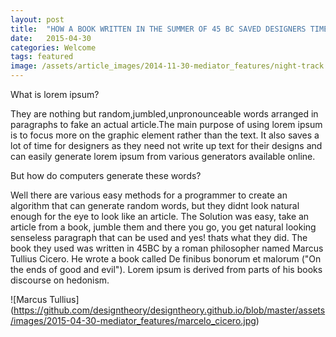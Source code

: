 ```yaml
---
layout: post
title:  "HOW A BOOK WRITTEN IN THE SUMMER OF 45 BC SAVED DESIGNERS TIME"
date:   2015-04-30
categories: Welcome
tags: featured
image: /assets/article_images/2014-11-30-mediator_features/night-track.JPG
---
```


What is lorem ipsum?

They are nothing but random,jumbled,unpronounceable words arranged in paragraphs to fake an actual article.The main purpose of
using lorem ipsum is to focus more on the graphic element rather than the text. It also saves a lot of time for designers 
as they need not write up text for their designs and can easily generate lorem ipsum from various generators available online.

But how do computers generate these words?

Well there are various easy methods for a programmer to create an algorithm that can generate random words, but 
they didnt look natural enough for the eye to look like an article. The Solution was easy, take an article from a book,
jumble them and there you go, you get natural looking senseless paragraph that can be used and yes! thats what they did.
The book they used was written in 45BC by a roman philosopher named Marcus Tullius Cicero. He wrote a book called 
De finibus bonorum et malorum ("On the ends of good and evil"). Lorem ipsum is derived from parts of his books discourse
on hedonism. 

![Marcus Tullius] (https://github.com/designtheory/designtheory.github.io/blob/master/assets/images/2015-04-30-mediator_features/marcelo_cicero.jpg)